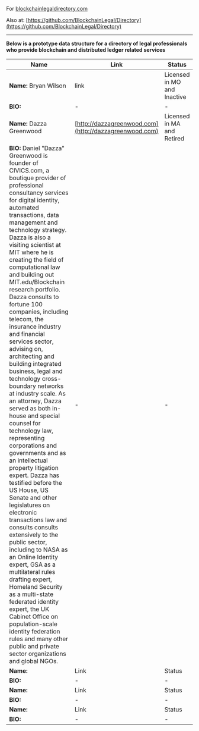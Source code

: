 For [blockchainlegaldirectory.com](http://blockchainlegaldirectory.com)

Also at: [https://github.com/BlockchainLegal/Directory](https://github.com/BlockchainLegal/Directory)

------------------

**Below is a prototype data structure for a directory of legal professionals who provide blockchain and distributed ledger related services**

| Name | Link | Status |
| --- | --- | --- | 
| **Name:** Bryan Wilson | link | Licensed in MO and Inactive | 
| **BIO:** | - | - |
| **Name:** Dazza Greenwood | [http://dazzagreenwood.com](http://dazzagreenwood.com) | Licensed in MA and Retired | Blurb |
| **BIO:** Daniel "Dazza" Greenwood is founder of CIVICS.com, a boutique provider of professional consultancy services for digital identity, automated transactions, data management and technology strategy. Dazza is also a visiting scientist at MIT where he is creating the field of computational law and building out MIT.edu/Blockchain research portfolio. Dazza consults to fortune 100 companies, including telecom, the insurance industry and financial services sector, advising on, architecting and building integrated business, legal and technology cross-boundary networks at industry scale. As an attorney, Dazza served as both in-house and special counsel for technology law, representing corporations and governments and as an intellectual property litigation expert. Dazza has testified before the US House, US Senate and other legislatures on electronic transactions law and consults consults extensively to the public sector, including to NASA as an Online Identity expert, GSA as a multilateral rules drafting expert, Homeland Security as a multi-state federated identity expert, the UK Cabinet Office on population-scale identity federation rules and many other public and private sector organizations and global NGOs. | - | - |
| **Name:**  | Link | Status | 
| **BIO:** | - | - |
| **Name:**  | Link | Status | 
| **BIO:** | - | - |
| **Name:**  | Link | Status | 
| **BIO:** | - | - |

